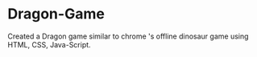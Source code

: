 # Dragon-Game
Created a Dragon game similar to chrome 's offline dinosaur game using HTML, CSS, Java-Script.
